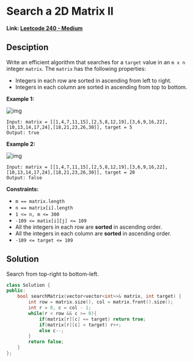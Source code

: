 # Search a 2D Matrix II

**Link: [Leetcode 240 - Medium](https://leetcode.com/problems/search-a-2d-matrix-ii/)**



## Desciption

Write an efficient algorithm that searches for a `target` value in an `m x n` integer `matrix`. The `matrix` has the following properties:

- Integers in each row are sorted in ascending from left to right.
- Integers in each column are sorted in ascending from top to bottom.

 

**Example 1:**

![img](https://assets.leetcode.com/uploads/2020/11/24/searchgrid2.jpg)

```
Input: matrix = [[1,4,7,11,15],[2,5,8,12,19],[3,6,9,16,22],[10,13,14,17,24],[18,21,23,26,30]], target = 5
Output: true
```

**Example 2:**

![img](https://assets.leetcode.com/uploads/2020/11/24/searchgrid.jpg)

```
Input: matrix = [[1,4,7,11,15],[2,5,8,12,19],[3,6,9,16,22],[10,13,14,17,24],[18,21,23,26,30]], target = 20
Output: false
```

 

**Constraints:**

- `m == matrix.length`
- `n == matrix[i].length`
- `1 <= n, m <= 300`
- `-109 <= matix[i][j] <= 109`
- All the integers in each row are **sorted** in ascending order.
- All the integers in each column are **sorted** in ascending order.
- `-109 <= target <= 109`



## Solution

Search from top-right to bottom-left.

```c++
class Solution {
public:
    bool searchMatrix(vector<vector<int>>& matrix, int target) {
        int row = matrix.size(), col = matrix.front().size();
        int r = 0, c = col - 1;
        while(r < row && c >= 0){
            if(matrix[r][c] == target) return true;
            if(matrix[r][c] < target) r++;
            else c--;
        }
        return false;
    }
};
```

